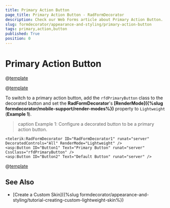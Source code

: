 ```yaml
---
title: Primary Action Button
page_title: Primary Action Button - RadFormDecorator
description: Check our Web Forms article about Primary Action Button.
slug: formdecorator/appearance-and-styling/primary-action-button
tags: primary,action,button
published: True
position: 0
---
```


# Primary Action Button

@[template](/_templates/common/primary-action-button.md#intro-base-release "value1: A button decorated by **RadFormDecorator**")

@[template](/_templates/common/primary-action-button.md#intro-main "control: decorated button")

To switch to a primary action button, add the `rfdPrimaryButton` class to the decorated button and set the **RadFormDecorator**'s **[RenderMode]({%slug formdecorator/mobile-support/render-modes%})** property to `Lightweight` (**Example 1**).

>caption Example 1: Configure a decorated button to be a primary action button.

````ASP.NET
<telerik:RadFormDecorator ID="RadFormDecorator1" runat="server" DecoratedControls="All" RenderMode="Lightweight" />
<asp:Button ID="Button1" Text="Primary Button" runat="server" CssClass="rfdPrimaryButton" />
<asp:Button ID="Button2" Text="Default Button" runat="server" />
````

@[template](/_templates/common/primary-action-button.md#intro-test "val1: A button decorated by **RadFormDecorator**, val2: decorated button")


## See Also

 * [Create a Custom Skin]({%slug formdecorator/appearance-and-styling/tutorial-creating-custom-lightweight-skin%})
